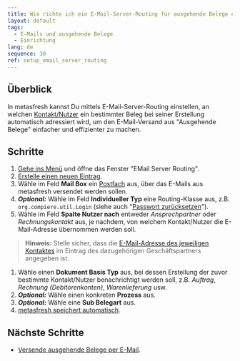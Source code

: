 ```yaml
---
title: Wie richte ich ein E-Mail-Server-Routing für ausgehende Belege ein?
layout: default
tags:
  - E-Mails und ausgehende Belege
  - Einrichtung
lang: de
sequence: 30
ref: setup_email_server_routing
---
```


## Überblick
In metasfresh kannst Du mittels E-Mail-Server-Routing einstellen, an welchen [Kontakt/Nutzer](GPartner_Nutzer_hinzufuegen) ein bestimmter Beleg bei seiner Erstellung automatisch adressiert wird, um den E-Mail-Versand aus "Ausgehende Belege" einfacher und effizienter zu machen.

## Schritte
1. [Gehe ins Menü](Menu) und öffne das Fenster "EMail Server Routing".
1. [Erstelle einen neuen Eintrag](Neuer_Datensatz_Fenster_Webui).
1. Wähle im Feld **Mail Box** ein [Postfach](Ausgehende_Belege_Mail_Server_einrichten) aus, über das E-Mails aus metasfresh versendet werden sollen.
1. ***Optional:*** Wähle im Feld **Individueller Typ** eine Routing-Klasse aus, z.B. `org.compiere.util.Login` (siehe auch "[Passwort zurücksetzen](Passwort_aendern)").
1. Wähle im Feld **Spalte Nutzer nach** entweder *Ansprechpartner* oder *Rechnungskontakt* aus, je nachdem, von welchem Kontakt/Nutzer die E-Mail-Adresse übernommen werden soll.
 >**Hinweis:** Stelle sicher, dass die [E-Mail-Adresse des jeweiligen Kontaktes](GPartner_Nutzer_hinzufuegen) im Eintrag des dazugehörigen Geschäftspartners angegeben ist.

1. Wähle einen **Dokument Basis Typ** aus, bei dessen Erstellung der zuvor bestimmte Kontakt/Nutzer benachrichtigt werden soll, z.B. *Auftrag*, *Rechnung (Debitorenkonten)*, *Warenlieferung* usw.
1. ***Optional:*** Wähle einen konkreten **Prozess** aus.
1. ***Optional:*** Wähle eine **Sub Belegart** aus.
1. [metasfresh speichert automatisch](Speicheranzeige).

## Nächste Schritte
- [Versende ausgehende Belege per E-Mail](Email_senden_ausgehende_Belege).
